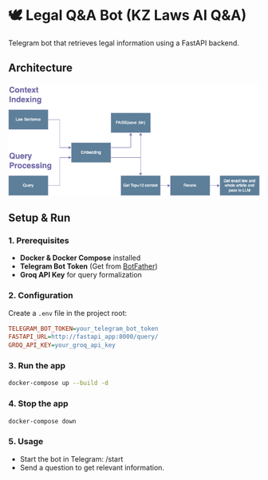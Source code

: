 # 🕊️ Legal Q&A Bot (KZ Laws AI Q&A)

Telegram bot that retrieves legal information using a FastAPI backend.  

## Architecture
![Description of Image](pipe.png)
## Setup & Run

### 1️. Prerequisites  
- **Docker & Docker Compose** installed  
- **Telegram Bot Token** (Get from [BotFather](https://t.me/botfather))  
- **Groq API Key** for query formalization  

### 2️. Configuration  

Create a `.env` file in the project root:  

```ini
TELEGRAM_BOT_TOKEN=your_telegram_bot_token  
FASTAPI_URL=http://fastapi_app:8000/query/  
GROQ_API_KEY=your_groq_api_key  
```
### 3️. Run the app

```bash
docker-compose up --build -d
```

### 4. Stop the app

```bash
docker-compose down
```
### 5️. Usage
- Start the bot in Telegram: /start
- Send a question to get relevant information.